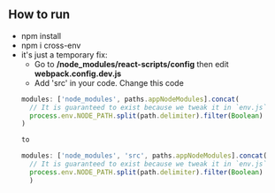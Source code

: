 ## How to run

- npm install
- npm i cross-env
- it's just a temporary fix:
    + Go to **/node_modules/react-scripts/config** then edit **webpack.config.dev.js**
    + Add 'src' in your code. Change this code
    ``` javascript
    modules: ['node_modules', paths.appNodeModules].concat(
      // It is guaranteed to exist because we tweak it in `env.js`
      process.env.NODE_PATH.split(path.delimiter).filter(Boolean)
    )
    
    to
    
    modules: ['node_modules', 'src', paths.appNodeModules].concat(
      // It is guaranteed to exist because we tweak it in `env.js`
      process.env.NODE_PATH.split(path.delimiter).filter(Boolean)
      )

